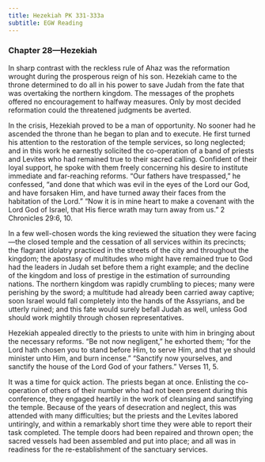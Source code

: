 ```yaml
---
title: Hezekiah PK 331-333a
subtitle: EGW Reading
---
```


### Chapter 28—Hezekiah

In sharp contrast with the reckless rule of Ahaz was the reformation wrought during the prosperous reign of his son. Hezekiah came to the throne determined to do all in his power to save Judah from the fate that was overtaking the northern kingdom. The messages of the prophets offered no encouragement to halfway measures. Only by most decided reformation could the threatened judgments be averted.

In the crisis, Hezekiah proved to be a man of opportunity. No sooner had he ascended the throne than he began to plan and to execute. He first turned his attention to the restoration of the temple services, so long neglected; and in this work he earnestly solicited the co-operation of a band of priests and Levites who had remained true to their sacred calling. Confident of their loyal support, he spoke with them freely concerning his desire to institute immediate and far-reaching reforms. “Our fathers have trespassed,” he confessed, “and done that which was evil in the eyes of the Lord our God, and have forsaken Him, and have turned away their faces from the habitation of the Lord.” “Now it is in mine heart to make a covenant with the Lord God of Israel, that His fierce wrath may turn away from us.” 2 Chronicles 29:6, 10.

In a few well-chosen words the king reviewed the situation they were facing—the closed temple and the cessation of all services within its precincts; the flagrant idolatry practiced in the streets of the city and throughout the kingdom; the apostasy of multitudes who might have remained true to God had the leaders in Judah set before them a right example; and the decline of the kingdom and loss of prestige in the estimation of surrounding nations. The northern kingdom was rapidly crumbling to pieces; many were perishing by the sword; a multitude had already been carried away captive; soon Israel would fall completely into the hands of the Assyrians, and be utterly ruined; and this fate would surely befall Judah as well, unless God should work mightily through chosen representatives.

Hezekiah appealed directly to the priests to unite with him in bringing about the necessary reforms. “Be not now negligent,” he exhorted them; “for the Lord hath chosen you to stand before Him, to serve Him, and that ye should minister unto Him, and burn incense.” “Sanctify now yourselves, and sanctify the house of the Lord God of your fathers.” Verses 11, 5.

It was a time for quick action. The priests began at once. Enlisting the co-operation of others of their number who had not been present during this conference, they engaged heartily in the work of cleansing and sanctifying the temple. Because of the years of desecration and neglect, this was attended with many difficulties; but the priests and the Levites labored untiringly, and within a remarkably short time they were able to report their task completed. The temple doors had been repaired and thrown open; the sacred vessels had been assembled and put into place; and all was in readiness for the re-establishment of the sanctuary services.